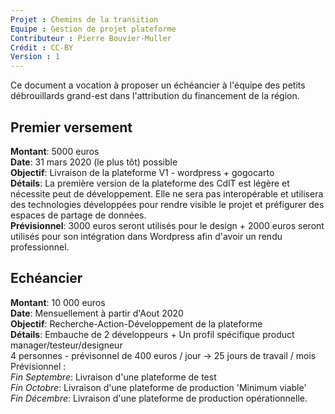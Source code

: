 ```yaml
---
Projet : Chemins de la transition
Equipe : Gestion de projet plateforme
Contributeur : Pierre Bouvier-Muller
Crédit : CC-BY
Version : 1
---
```


Ce document a vocation à proposer un échéancier à l'équipe des petits débrouillards grand-est dans l'attribution du financement de la région.


## Premier versement
**Montant**: 5000 euros <br>
**Date**: 31 mars 2020 (le plus tôt) possible <br>
**Objectif**: Livraison de la plateforme V1 - wordpress + gogocarto <br>
**Détails**: La première version de la plateforme des CdlT est légère et nécessite peut de développement. Elle ne sera pas interopérable et utilisera des technologies développées pour rendre visible le projet et préfigurer des espaces de partage de données. <br>
**Prévisionnel**: 3000 euros seront utilisés pour le design + 2000 euros seront utilisés pour son intégration dans Wordpress afin d'avoir un rendu professionnel. <br>

## Echéancier
**Montant**: 10 000 euros <br>
**Date**: Mensuellement à partir d'Aout 2020 <br>
**Objectif**: Recherche-Action-Développement de la plateforme <br>
**Détails**: Embauche de 2 développeurs + Un profil spécifique product manager/testeur/designeur <br>
4 personnes - prévisonnel de 400 euros / jour -> 25 jours de travail / mois <br>
Prévisionnel : <br>
*Fin Septembre*: Livraison d'une plateforme de test <br>
*Fin Octobre*: Livraison d'une plateforme de production 'Minimum viable' <br>
*Fin Décembre*: Livraison d'une plateforme de production opérationnelle. <br>
